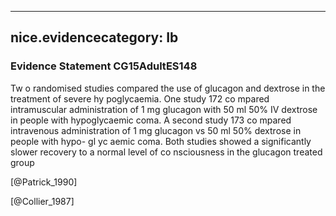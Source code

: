 
---
nice.evidencecategory: Ib
---

### Evidence Statement CG15AdultES148
Tw o randomised studies compared the use of glucagon and dextrose in the treatment of severe hy poglycaemia. One study 172 co mpared intramuscular administration of 1 mg glucagon with 50 ml 50% IV dextrose in people with hypoglycaemic coma. A second study 173 co mpared intravenous administration of 1 mg glucagon vs 50 ml 50% dextrose in people with hypo- gl yc aemic coma. Both studies showed a significantly slower recovery to a normal level of co nsciousness in the glucagon treated group

[@Patrick_1990]

[@Collier_1987]


